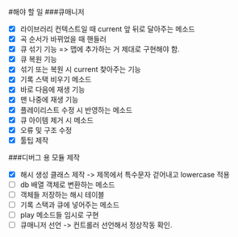 #해야 할 일
###큐매니저
- [x] 라이브러리 컨텍스트일 때 current 앞 뒤로 달아주는 메소드
- [x] 곡 순서가 바뀌었을 때 핸들러
- [x] 큐 섞기 기능 => 맵에 추가하는 거 제대로 구현해야 함.
- [x] 큐 복원 기능
- [x] 섞기 또는 복원 시 current 찾아주는 기능
- [x] 기록 스택 비우기 메소드
- [x] 바로 다음에 재생 기능
- [x] 맨 나중에 재생 기능
- [x] 플레이리스트 수정 시 반영하는 메소드
- [x] 큐 아이템 제거 시 메소드
- [x] 오류 및 구조 수정
- [x] 툴팁 제작

###디버그 용 모듈 제작
- [x] 해시 생성 클래스 제작 -> 제목에서 특수문자 걷어내고 lowercase 적용
- [ ] db 배열 객체로 변환하는 메소드
- [ ] 객체들 저장하는 해시 테이블
- [ ] 기록 스택과 큐에 넣어주는 메소드
- [ ] play 메소드들 임시로 구현
- [ ] 큐매니저 선언 -> 컨트롤러 선언해서 정상작동 확인.